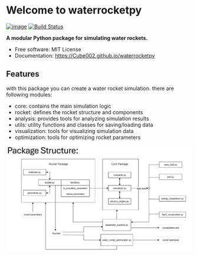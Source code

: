# Welcome to waterrocketpy


[![image](https://img.shields.io/pypi/v/waterrocketpy.svg)](https://pypi.python.org/pypi/waterrocketpy)
[![Build Status](https://github.com/Cube002/waterrocketpy/actions/workflows/windows.yml/badge.svg)](https://github.com/Cube002/waterrocketpy/actions)



**A modular Python package for simulating water rockets.**


-   Free software: MIT License
-   Documentation: <https://Cube002.github.io/waterrocketpy>
    

## Features

with this package you can create a water rocket simulation.
there are following modules:
- core: contains the main simulation logic
- rocket: defines the rocket structure and components
- analysis: provides tools for analyzing simulation results
- utils: utility functions and classes for saving/loading data
- visualization: tools for visualizing simulation data
- optimization: tools for optimizing rocket parameters

![Package Structure](images/package_structure.jpg)

